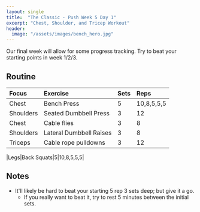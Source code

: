 ```yaml
---
layout: single
title:  "The Classic - Push Week 5 Day 1"
excerpt: "Chest, Shoulder, and Tricep Workout"
header:
  image: "/assets/images/bench_hero.jpg"
---
```


Our final week will allow for some progress tracking. Try to beat your starting points in week 1/2/3.

## Routine 

| Focus | Exercise | Sets | Reps |
|:-|:-|:-|:-|
|Chest|Bench Press|5|10,8,5,5,5|
|Shoulders|Seated Dumbbell Press|3|12|
|Chest|Cable flies|3|8|
|Shoulders|Lateral Dumbbell Raises|3|8|
|Triceps|Cable rope pulldowns|3|12|

|Legs|Back Squats|5|10,8,5,5,5|

## Notes

- It'll likely be hard to beat your starting 5 rep 3 sets deep; but give it a go.
  - If you really want to beat it, try to rest 5 minutes between the initial sets.
